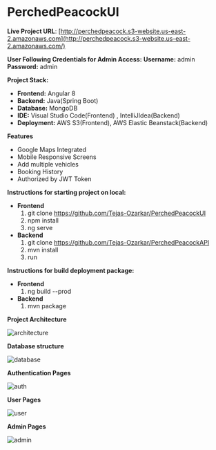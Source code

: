 # PerchedPeacockUI  

**Live Project URL**: 
 [http://perchedpeacock.s3-website.us-east-2.amazonaws.com](http://perchedpeacock.s3-website.us-east-2.amazonaws.com/)

 **User Following Credentials for Admin Access:**
    **Username:** admin
    **Password:** admin

**Project Stack:**
- **Frontend:** Angular 8
- **Backend:** Java(Spring Boot)
- **Database:** MongoDB
- **IDE:** Visual Studio Code(Frontend) , IntelliJIdea(Backend)
- **Deployment:** AWS S3(Frontend), AWS Elastic Beanstack(Backend)


**Features**
- Google Maps Integrated
- Mobile Responsive Screens
- Add multiple vehicles
- Booking History
- Authorized by JWT Token



**Instructions for starting project on local:**
- **Frontend**
    1. git clone https://github.com/Tejas-Ozarkar/PerchedPeacockUI
    2. npm install
    3. ng serve
- **Backend**
    1. git clone https://github.com/Tejas-Ozarkar/PerchedPeacockAPI
    2. mvn install
    3. run

**Instructions for build deployment package:**
- **Frontend**
    1. ng build --prod
- **Backend**
    1. mvn package


**Project Architecture**

![architecture](http://perchedpeacock.s3-website.us-east-2.amazonaws.com/images/architecture.png)


**Database structure**

![database](http://perchedpeacock.s3-website.us-east-2.amazonaws.com/images/database.png)


**Authentication Pages**

![auth](http://perchedpeacock.s3-website.us-east-2.amazonaws.com/images/auth.png)


**User Pages**

![user](http://perchedpeacock.s3-website.us-east-2.amazonaws.com/images/user.png)


**Admin Pages**

![admin](http://perchedpeacock.s3-website.us-east-2.amazonaws.com/images/admin-pages.png)


